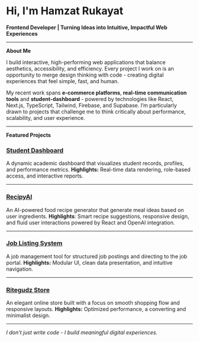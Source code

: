 # Hi, I'm Hamzat Rukayat 

**Frontend Developer | Turning Ideas into Intuitive, Impactful Web Experiences**

---

 **About Me**
 
I build interactive, high-performing web applications that balance aesthetics, accessibility, and efficiency.
Every project I work on is an opportunity to merge design thinking with code - creating digital experiences that feel simple, fast, and human.

My recent work spans **e-commerce platforms**, **real-time communication tools** and **student-dashboard**  - powered by technologies like React, Next.js, TypeScript, Tailwind, Firebase, and Supabase.
I’m particularly drawn to projects that challenge me to think critically about performance, scalability, and user experience.

---

 **Featured Projects**

###  [Student Dashboard](https://github.com/Dev-Ruqoyah/student-dashboard)

A dynamic academic dashboard that visualizes student records, profiles, and performance metrics.
**Highlights:** Real-time data rendering, role-based access, and interactive reports.

---

###  [RecipyAI](https://hr-recipyai.web.app/)

An AI-powered food recipe generator that generate meal ideas based on user ingredients.
**Highlights**: Smart recipe suggestions, responsive design, and fluid user interactions powered by React and OpenAI integration.

---

###  [Job Listing System](https://hr-joblisting.web.app/)

A job management tool for structured job postings and directing to the job portal.
**Highlights:** Modular UI, clean data presentation, and intuitive navigation.

---

### [Ritegudz Store](https://ritegudz.store/)

An elegant online store built with a focus on smooth shopping flow and responsive layouts.
**Highlights:** Optimized performance, a converting and minimalist design.

---

*I don’t just write code - I build meaningful digital experiences.*
